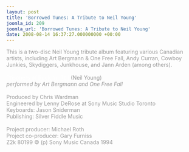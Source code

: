 ```yaml
---
layout: post
title: 'Borrowed Tunes: A Tribute to Neil Young'
joomla_id: 209
joomla_url: 'Borrowed Tunes: A Tribute to Neil Young'
date: 2008-08-14 16:37:27.000000000 +00:00
---
```

<span style="color: #999999" class="Apple-style-span">This is a two-disc Neil Young tribute album featuring various Canadian artists, </span><span style="color: #999999" class="Apple-style-span">including Art Bergmann &amp; One Free Fall, Andy Curran, Cowboy Junkies, Skydiggers, Junkhouse, and Jann Arden (among others).</span><br />
<br />
<span style="color: #ffffff">Prisoners of Rock 'n' Roll<span style="color: #999999"> (Neil Young)<br />
<i>performed by Art Bergmann and One Free Fall<br />
</i><br />
Produced by Chris Wardman<br />
Engineered by Lenny DeRose at Sony Music Studio Toronto<br />
Keyboards: Jason Sniderman<br />
Publishing: Silver Fiddle Music<br />
<br />
Project producer: Michael Roth<br />
Project co-producer: Gary Furniss</span></span><br />
<span style="color: #999999">Z2k 80199 &copy; (p) Sony Music Canada 1994</span>
